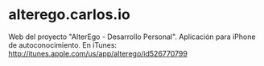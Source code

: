 alterego.carlos.io
==================

Web del proyecto "AlterEgo - Desarrollo Personal". Aplicación para iPhone de autoconocimiento. En iTunes: http://itunes.apple.com/us/app/alterego/id526770799

